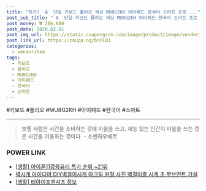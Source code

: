 ```yaml
--- 
title: "특가!  A  단일 키보드 폴리오 색상 MU8G2KH 아이패드 한국어 스마트 프로 ..." 
post_sub_title: " A  단일 키보드 폴리오 색상 MU8G2KH 아이패드 한국어 스마트 프로 Apple" 
post_money: ₩ 206,600 
post_date: 2020.02.01 
post_img_url: https://static.coupangcdn.com/image/product/image/vendoritem/2019/03/07/4223259332/75ff478c-0162-48dc-9db2-43f4b64edb52.jpg 
post_link_url: https://coupa.ng/bnPLB1 
categories: 
  - vendoritem 
tags: 
  - 키보드 
  - 폴리오 
  - MU8G2KH 
  - 아이패드 
  - 한국어 
  - 스마트 
--- 
```

  #키보드 #폴리오 #MU8G2KH #아이패드 #한국어 #스마트 
<hr> 

> 보통 사람은 시간을 소비하는 것에 마음을 쓰고, 재능 있는 인간이 마음을 쓰는 것은 시간을 이용하는 것이다. - 쇼펜하우에르 


### POWER LINK

* <a href="https://blog.naver.com/sakai111/221790849778" target="_blank"> [생활] 아이폰11강화유리 특가 순위 ~21위</a>
* <a href="https://blog.naver.com/fasyy4321/221790743131" target="_blank">벽시계 아이디어 DIY벽걸이시계 아크릴 원형 사진 벽걸이종 시계 초 무브먼트 거실</a>
* <a href="https://blog.naver.com/sakai111/221762347467" target="_blank"> [생활] 티아이포맨셔츠 정보 </a>
